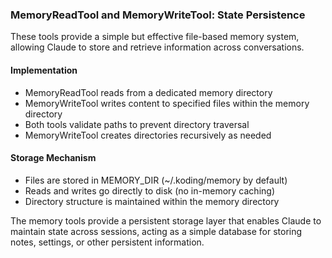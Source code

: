 ### MemoryReadTool and MemoryWriteTool: State Persistence

These tools provide a simple but effective file-based memory system, allowing Claude to store and retrieve information across conversations.

#### Implementation

- MemoryReadTool reads from a dedicated memory directory
- MemoryWriteTool writes content to specified files within the memory directory
- Both tools validate paths to prevent directory traversal
- MemoryWriteTool creates directories recursively as needed

#### Storage Mechanism

- Files are stored in MEMORY_DIR (~/.koding/memory by default)
- Reads and writes go directly to disk (no in-memory caching)
- Directory structure is maintained within the memory directory

The memory tools provide a persistent storage layer that enables Claude to maintain state across sessions, acting as a simple database for storing notes, settings, or other persistent information.


